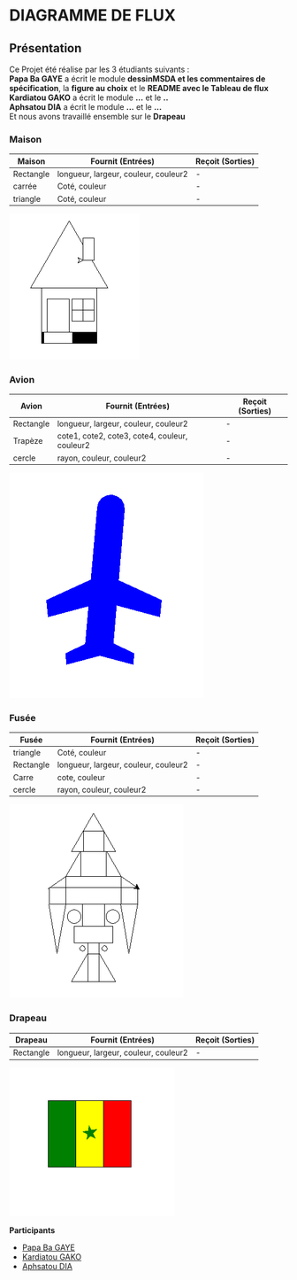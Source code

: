 # DIAGRAMME DE FLUX

## Présentation 
Ce Projet été réalise par les 3 étudiants suivants : <br>
**Papa Ba GAYE** a écrit le module **dessinMSDA et les commentaires de spécification**, la **figure au choix** et le **README avec le Tableau de flux** <br>
**Kardiatou GAKO** a écrit le module **...** et le **..** <br>
**Aphsatou DIA** a écrit le module **...** et le **...** <br>
Et nous avons travaillé ensemble sur le **Drapeau**
<div class="container">
  <h3>Maison</h3>
  <table class="table table-dark">
    <thead class="">
      <tr>
        <th>Maison</th>
        <th>Fournit (Entrées)</th>
        <th>Reçoit (Sorties)</th>
      </tr>
    </thead>
    <tbody>
      <tr>
        <td>Rectangle</td>
        <td>longueur, largeur, couleur, couleur2</td>
        <td> - </td>
      </tr>
      <tr>
        <td>carrée</td>
        <td>Coté, couleur</td>
        <td> - </td>
      </tr>
      <tr>
        <td>triangle</td>
        <td>Coté, couleur</td>
        <td> - </td>
      </tr>
    </tbody>
  </table>

  <img src='img/maison.PNG'>

  <h3>Avion</h3>
  <table class="table table-dark">
    <thead class="">
      <tr>
        <th>Avion</th>
        <th>Fournit (Entrées)</th>
        <th>Reçoit (Sorties)</th>
      </tr>
    </thead>
    <tbody>
      <tr>
        <td>Rectangle</td>
        <td>longueur, largeur, couleur, couleur2</td>
        <td> - </td>
      </tr>
      <tr>
        <td>Trapèze</td>
        <td>cote1, cote2, cote3, cote4, couleur, couleur2</td>
        <td> - </td>
      </tr>
      <tr>
        <td>cercle</td>
        <td>rayon, couleur, couleur2</td>
        <td> - </td>
      </tr>
    </tbody>
  </table>

  <img src='img/avion.PNG'>

  <h3>Fusée</h3>
  <table class="table table-dark">
    <thead class="">
      <tr>
        <th>Fusée</th>
        <th>Fournit (Entrées)</th>
        <th>Reçoit (Sorties)</th>
      </tr>
    </thead>
    <tbody>
      <tr>
        <td>triangle</td>
        <td>Coté, couleur</td>
        <td> - </td>
      </tr>
      <tr>
        <td>Rectangle</td>
        <td>longueur, largeur, couleur, couleur2</td>
        <td> - </td>
      </tr>
      <tr>
        <td>Carre</td>
        <td>cote, couleur</td>
        <td> - </td>
      </tr>
      <tr>
        <td>cercle</td>
        <td>rayon, couleur, couleur2</td>
        <td> - </td>
      </tr>
    </tbody>
  </table>

  <img src='img/fusee.PNG'>

  <h3>Drapeau</h3>
  <table class="table table-dark">
    <thead class="">
      <tr>
        <th>Drapeau</th>
        <th>Fournit (Entrées)</th>
        <th>Reçoit (Sorties)</th>
      </tr>
    </thead>
    <tbody>
      <tr>
        <td>Rectangle</td>
        <td>longueur, largeur, couleur, couleur2</td>
        <td> - </td>
      </tr>
    </tbody>
  </table>
  <img src='img/drapeau.PNG'>
</div>

**Participants**
<ul>
    <li><a href="https://github.com/PapaBaGAYE">Papa Ba GAYE</a></li>
    <li><a href="https://github.com/kardiatougako">Kardiatou GAKO</a></li>
    <li><a href="https://github.com/Diaaphsatou">Aphsatou DIA</a></li>
</ul>